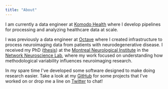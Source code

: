 ```yaml
---
title: "About"
---
```


I am currently a data engineer at [Komodo Health](https://www.octavebio.com/) where I develop pipelines for processing and analyzing healthcare data at scale.

I was previously a data engineer at [Octave](https://www.octavebio.com/) where I created infrastructure to process neuroimaging data from patients with neurodegenerative disease.
I received my PhD ([thesis](https://www.proquest.com/openview/6bc4c778dcf7ae0e3c51e6997ad622e8/1?pq-origsite=gscholar&cbl=18750&diss=y)) at the [Montreal Neurological Institute](https://www.mcgill.ca/bic/home) in the [Network Neuroscience Lab](https://netneurolab.github.io), where my work focused on understanding how methodological variability influences neuroimaging research.

In my spare time I've developed some software designed to make doing research easier.
Take a look at my [GitHub](https://github.com/rmarkello) for some projects that I've worked on or drop me a line on [Twitter](https://twitter.com/rossdavism/) to chat!

